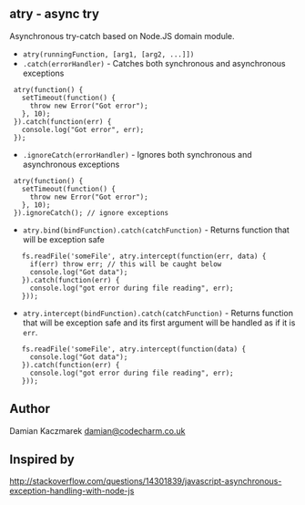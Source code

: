 ## atry - async try

Asynchronous try-catch based on Node.JS domain module.

* `atry(runningFunction, [arg1, [arg2, ...]])`
 * `.catch(errorHandler)` - Catches both synchronous and asynchronous exceptions

 ```
  atry(function() {
    setTimeout(function() {
      throw new Error("Got error");
    }, 10);
  }).catch(function(err) {
    console.log("Got error", err);
  });
 ```

 * `.ignoreCatch(errorHandler)` - Ignores both synchronous and asynchronous exceptions

 ```
  atry(function() {
    setTimeout(function() {
      throw new Error("Got error");
    }, 10);
  }).ignoreCatch(); // ignore exceptions
 ```

* `atry.bind(bindFunction).catch(catchFunction)` - Returns function that will be exception safe
 ```
    fs.readFile('someFile', atry.intercept(function(err, data) {
      if(err) throw err; // this will be caught below
      console.log("Got data");
    }).catch(function(err) {
      console.log("got error during file reading", err);
    }));
  ```

* `atry.intercept(bindFunction).catch(catchFunction)` - Returns function that will be exception safe and its first argument will be handled as if it is `err`. 
 ```
    fs.readFile('someFile', atry.intercept(function(data) {
      console.log("Got data");
    }).catch(function(err) {
      console.log("got error during file reading", err);
    }));
 ```

## Author
Damian Kaczmarek <damian@codecharm.co.uk>

## Inspired by
http://stackoverflow.com/questions/14301839/javascript-asynchronous-exception-handling-with-node-js
